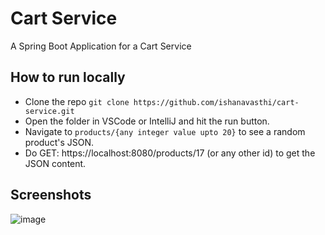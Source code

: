 # Cart Service
A Spring Boot Application for a Cart Service

## How to run locally
- Clone the repo
`git clone https://github.com/ishanavasthi/cart-service.git`
- Open the folder in VSCode or IntelliJ and hit the run button.
- Navigate to `products/{any integer value upto 20}` to see a random product's JSON.
- Do GET: https://localhost:8080/products/17 (or any other id) to get the JSON content.

## Screenshots

![image](https://github.com/ishanavasthi/cart-service/assets/87573177/8e276efd-c060-41f4-821c-d04bb1f409be)

